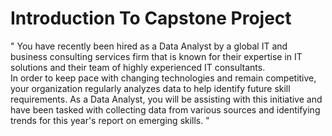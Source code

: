 # Introduction To Capstone Project

" You have recently been hired as a Data Analyst by a global IT and business consulting services firm that is known for their expertise in IT solutions and their team of highly experienced IT consultants.  
In order to keep pace with changing technologies and remain competitive, your organization regularly analyzes data to help identify future skill requirements. 
As a Data Analyst, you will be assisting with this initiative and have been tasked with collecting data from various sources and identifying trends for this year's report on emerging skills. "
